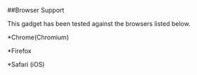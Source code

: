 ##Browser Support

This gadget has been tested against the browsers listed below.

*Chrome(Chromium)

*Firefox

*Safari (iOS)


